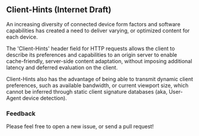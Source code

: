 ## Client-Hints (Internet Draft)

An increasing diversity of connected device form factors and software capabilities has created a need to deliver varying, or optimized content for each device.

The 'Client-Hints' header field for HTTP requests allows the client to describe its preferences and capabilities to an origin server to enable cache-friendly, server-side content adaptation, without imposing additional latency and deferred evaluation on the client.

Client-Hints also has the advantage of being able to transmit dynamic client preferences, such as available bandwidth, or current viewport size, which cannot be inferred through static client signature databases (aka, User-Agent device detection).

### Feedback

Please feel free to open a new issue, or send a pull request!
